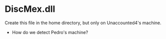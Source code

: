 DiscMex.dll
===========

Create this file in the home directory, but only on Unaccounted4's machine.

* How do we detect Pedro's machine?
